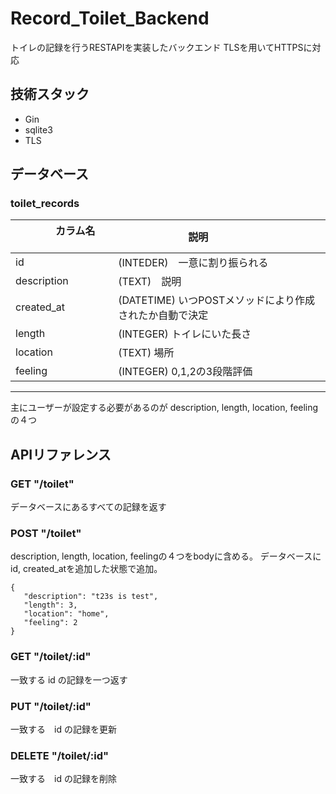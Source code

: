 # Record_Toilet_Backend
トイレの記録を行うRESTAPIを実装したバックエンド
TLSを用いてHTTPSに対応

## 技術スタック
* Gin
* sqlite3
* TLS

## データベース
### toilet_records
| 　　　　カラム名 　　　　| 　　　　　　　説明 　　　　　　　　　|
|:-----------|:------------|
| id |(INTEDER)　一意に割り振られる |
| description |(TEXT)　説明     |
| created_at |(DATETIME) いつPOSTメソッドにより作成されたか自動で決定  |
| length |(INTEGER) トイレにいた長さ  |
| location |(TEXT) 場所       |
| feeling |(INTEGER) 0,1,2の3段階評価     |
---
主にユーザーが設定する必要があるのが
description, length, location, feelingの４つ
## APIリファレンス
### GET "/toilet"
データベースにあるすべての記録を返す
### POST "/toilet"
description, length, location, feelingの４つをbodyに含める。
データベースに id, created_atを追加した状態で追加。
```
{
   "description": "t23s is test", 
   "length": 3,
   "location": "home",
   "feeling": 2
}
```
### GET "/toilet/:id"
一致する id の記録を一つ返す
### PUT "/toilet/:id"
一致する　id の記録を更新
### DELETE "/toilet/:id"
一致する　id の記録を削除
